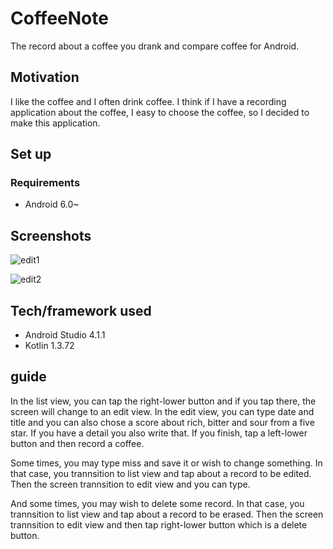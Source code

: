 # CoffeeNote

The record about a coffee you drank and compare coffee for Android.

## Motivation
I like the coffee and I often drink coffee. I think if I have a recording application about the coffee, I easy to choose the coffee, so I decided to make this application.

## Set up

### Requirements
  - Android 6.0~

## Screenshots

![edit1](https://user-images.githubusercontent.com/75255790/110111486-bf017200-7df3-11eb-96d2-7f212b4b6f15.png)


![edit2](https://user-images.githubusercontent.com/75255790/110111531-cf195180-7df3-11eb-81ae-0325f846b0a8.png)

## Tech/framework used
  - Android Studio 4.1.1
  - Kotlin 1.3.72

## guide
In the list view, you can tap the right-lower button and if you tap there, the screen will change to an edit view.
In the edit view, you can type date and title and you can also chose a score about rich, bitter and sour from a five star. If you have a detail you also write that. If you finish, tap a left-lower button and then record a coffee.

Some times, you may type miss and save it or wish to change something. In that case, you trannsition to list view and tap about a record to be edited. Then the screen trannsition to edit view and you can type.

And some times, you may wish to delete some record. In that case, you trannsition to list view and tap about a record to be erased. Then the screen trannsition to edit view and then tap right-lower button which is a delete button.
